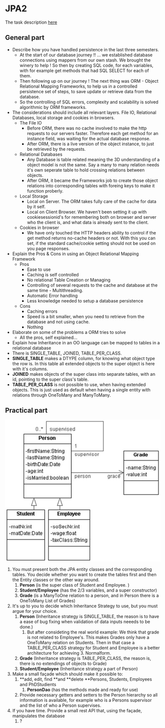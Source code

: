 # JPA2

The task description [here](https://github.com/scheldejonas/Exercises/blob/master/EP/exam-preparation_JPA2.pdf)

## General part

- Describe how you have handled persistence in the last three semesters. 
  - At the start of our database journey !! … we established database connections using mappers from our own stash. We brought the winery to help ! So then by creating SQL code, for each variables, with for example get methods that had SQL SELECT for each of them.
  - Then following up on our journey ! The next thing was ORM - Object Relational Mapping Frameworks, to help us in a controlled persistence set of steps, to save update or retrieve data from the database.
  - So the controlling of SQL errors, complexity and scalability is solved algorithmic by ORM frameworks.
- The considerations should include all relevant layers. File IO, Relational Databases, local storage and cookies in browsers.
  - The File IO
    - Before ORM, there was no cache involved to make the http requests to our servers faster. Therefore each get method for an instance field, was waiting for the actual database response.
    - After ORM, there is a live version of the object instance, to just be retrieved by the requests.
  - Relational Databases
    - Any Database is table related meaning the 3D understanding of a object model is not the same.  Say a many to many relation needs it's own seperate table to hold crossing relations between objects.
    - After ORM, it became the Frameworks job to create those object relations into corresponding tables with foreing keys to make it function proberly.
  - Local Storage
    - Local on Server. The ORM takes fully care of the cache for data by it self.
    - Local on Client Browser. We haven't been setting it up with cookiesessionid's for remembering both on browser and server who the client is, and what data is already sent to the client.
  - Cookies in browser
    - We have only touched the HTTP headers ability to control if the get method returns no-cache headers or not. With this you can set, if the standard cache/cookie setting should not be used on you page responses.
- Explain the Pros & Cons in using an Object Relational Mapping Framework 
  - Pros
    - Ease to use
    - Caching is self controlled
    - No relational Table Creation or Managing
    - Controlling of several requests to the cache and database at the same time - Multithreading.
    - Automatic Error handling 
    - Less knowledge needed to setup a database persistence
  - Cons
    - Caching errors
    - Speed is a bit smaller, when you need to retrieve from the database and not using cache.
    - Nothing
- Elaborate on some of the problems a ORM tries to solve 
  - All the pros, self explained...
-  Explain how Inheritance in an OO language can be mapped to tables in a relational database 
  - There is SINGLE_TABLE, JOINED, TABLE_PER_CLASS.
  - **SINGLE_TABLE** makes a DTYPE column, for knowing what object type the row is. In this table all extended objects to the super object is here with it's columns.
  - **JOINED** makes objects of the super class into separate tables, with an id, pointing to the super class's table.
  - **TABLE_PER_CLASS** is not possible to use, when having extended objects. This is just used as default when having a single entity with relations through OneToMany and ManyToMany.

## Practical part

![alt tag](images/exam-preparation_JPA2.jpg)

1. You must present both the JPA entity classes and the corresponding tables. You decide whether you want to create the tables first and then the Entity classes or the other way around. 
   1. **Person** (is the super class of Student and Employee. )
   2. **Student/Employee** (has the 2/3 variables, and a super constructor)
   3. **Grade** (is a ManyToOne relation to a person, and in Person there is a OneToMany List of Grades)
2. It's up to you to decide which Inheritance Strategy to use, but you must argue for your choice.
   1. **Person** (Inheritance strategy is SINGLE_TABLE, the reason is to have a ease of bug fixing when validation of data inputs neeeds to be done.)
      1. But after consideting the real world example: We think that grade is not related to Employee's. This makes Grades only have a OneToMany relation on Students.
         Then in that case a TABLE_PER_CLASS strategy for Student and Employee is a better architecture for achieving 3. Normalform.
   2. **Grade** (Inheritance strategy is TABLE_PER_CLASS, the reason is, there is no extendings of objects to Grade)
   3. **Student/Employee** (Inheritance strategy a part of Person)
3. Make a small façade which should make it possible to:
   1. **add, edit, find **and **delete **Persons, Students, Employees and PhDStudients 
      1. **PersonDao** (has the methods made and ready for use)
   2. Provide necessary getters and setters to the Person hierarchy so all information is available, for example who is a Persons supervisor and the list of who a Person supervises. 
4. If you have time. Provide a small rest API that, using the façade, manipulates the database 
   1. ?